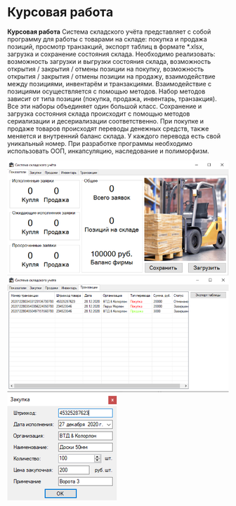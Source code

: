 # Курсовая работа

**Курсовая работа**
Система складского учёта представляет с собой программу для работы с товарами на складе: покупка и продажа позиций, просмотр транзакций, экспорт таблиц в формате *.xlsx, загрузка и сохранение состояния склада.
Необходимо реализовать: возможность загрузки и выгрузки состояния склада, возможность открытия / закрытия / отмены позиции на покупку, возможность открытия / закрытия / отмены позиции на продажу, взаимодействие между позициями, инвентарём и транзакциями.
Взаимодействие с позициями осуществляется с помощью методов. Набор методов зависит от типа позиции (покупка, продажа, инвентарь, транзакция). Все эти наборы объединяет один большой класс. Сохранение и загрузка состояния склада происходит с помощью методов сериализации и десериализации соответственно. При покупке и продаже товаров происходят переводы денежных средств, также меняется и внутренний баланс склада. У каждого перевода есть свой уникальный номер. 
При разработке программы необходимо использовать ООП, инкапсуляцию, наследование и полиморфизм. 


[![](https://github.com/voltara13/programmingWF/blob/course/scr1.png)](https://github.com/voltara13/programmingWF/blob/course/scr1.png)
[![](https://github.com/voltara13/programmingWF/blob/course/scr3.png)](https://github.com/voltara13/programmingWF/blob/course/scr3.png)
[![](https://github.com/voltara13/programmingWF/blob/course/scr2.png)](https://github.com/voltara13/programmingWF/blob/course/scr2.png)
